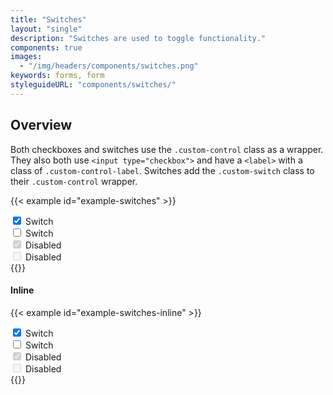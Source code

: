 ```yaml
---
title: "Switches"
layout: "single"
description: "Switches are used to toggle functionality."
components: true
images:
  - "/img/headers/components/switches.png"
keywords: forms, form
styleguideURL: "components/switches/"
---
```


## Overview

Both checkboxes and switches use the `.custom-control` class as a
wrapper. They also both use `<input type="checkbox">` and
have a `<label>` with a class of `.custom-control-label`.
Switches add the `.custom-switch` class to their `.custom-control` wrapper.

{{< example id="example-switches" >}}
<div class="form-group">
  <div class="custom-control custom-switch">
    <input type="checkbox" checked class="custom-control-input" id="exampleSwitch1">
    <label class="custom-control-label" for="exampleSwitch1">Switch</label>
  </div>
  <div class="custom-control custom-switch">
    <input type="checkbox" class="custom-control-input" id="exampleSwitch2">
    <label class="custom-control-label" for="exampleSwitch2">Switch</label>
  </div>
  <div class="custom-control custom-switch">
    <input type="checkbox" disabled checked class="custom-control-input" id="exampleSwitch3">
    <label class="custom-control-label" for="exampleSwitch3">Disabled</label>
  </div>
  <div class="custom-control custom-switch">
    <input type="checkbox" disabled class="custom-control-input" id="exampleSwitch4">
    <label class="custom-control-label" for="exampleSwitch4">Disabled</label>
  </div>
</div>
{{</ example >}}

#### Inline

{{< example id="example-switches-inline" >}}
<div class="form-group">
  <div class="custom-control custom-switch custom-control-inline mr-4">
    <input type="checkbox" checked class="custom-control-input" id="exampleSwitchInline1">
    <label class="custom-control-label" for="exampleSwitchInline1">Switch</label>
  </div>
  <div class="custom-control custom-switch custom-control-inline mr-4">
    <input type="checkbox" class="custom-control-input" id="exampleSwitchInline2">
    <label class="custom-control-label" for="exampleSwitchInline2">Switch</label>
  </div>
  <div class="custom-control custom-switch custom-control-inline mr-4">
    <input type="checkbox" disabled checked class="custom-control-input" id="exampleSwitchInline3">
    <label class="custom-control-label" for="exampleSwitchInline3">Disabled</label>
  </div>
  <div class="custom-control custom-switch custom-control-inline mr-4">
    <input type="checkbox" disabled class="custom-control-input" id="exampleSwitchInline4">
    <label class="custom-control-label" for="exampleSwitchInline4">Disabled</label>
  </div>
</div>
{{</ example >}}
